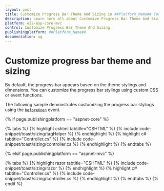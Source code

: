 ```yaml
---
layout: post
title: Customize Progress Bar Theme And Sizing in ##Platform_Name## Toast Component
description: Learn here all about Customize Progress Bar Theme And Sizing in Syncfusion ##Platform_Name## Toast component of Syncfusion Essential JS 2 and more.
platform: ej2-asp-core-mvc
control: Customize Progress Bar Theme And Sizing
publishingplatform: ##Platform_Name##
documentation: ug
---
```



# Customize progress bar theme and sizing

By default, the progress bar appears based on the theme stylings and dimensions. You can customize the progress bar stylings using custom CSS or event functions.

The following sample demonstrates customizing the progress bar stylings using the [`beforeOpen`](https://help.syncfusion.com/cr/aspnetcore-js2/Syncfusion.EJ2.Notifications.Toast.html#Syncfusion_EJ2_Notifications_Toast_BeforeOpen) event.

{% if page.publishingplatform == "aspnet-core" %}

{% tabs %}
{% highlight cshtml tabtitle="CSHTML" %}
{% include code-snippet/toast/sizing/tagHelper %}
{% endhighlight %}
{% highlight c# tabtitle="Controller.cs" %}
{% include code-snippet/toast/sizing/controller.cs %}
{% endhighlight %}
{% endtabs %}

{% elsif page.publishingplatform == "aspnet-mvc" %}

{% tabs %}
{% highlight razor tabtitle="CSHTML" %}
{% include code-snippet/toast/sizing/razor %}
{% endhighlight %}
{% highlight c# tabtitle="Controller.cs" %}
{% include code-snippet/toast/sizing/controller.cs %}
{% endhighlight %}
{% endtabs %}
{% endif %}


